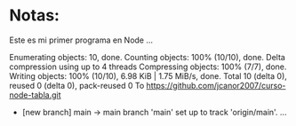 # Notas:
Este es mi primer programa en Node
...

Enumerating objects: 10, done.
Counting objects: 100% (10/10), done.
Delta compression using up to 4 threads
Compressing objects: 100% (7/7), done.
Writing objects: 100% (10/10), 6.98 KiB | 1.75 MiB/s, done.
Total 10 (delta 0), reused 0 (delta 0), pack-reused 0
To https://github.com/jcanor2007/curso-node-tabla.git
 * [new branch]      main -> main
branch 'main' set up to track 'origin/main'.
...